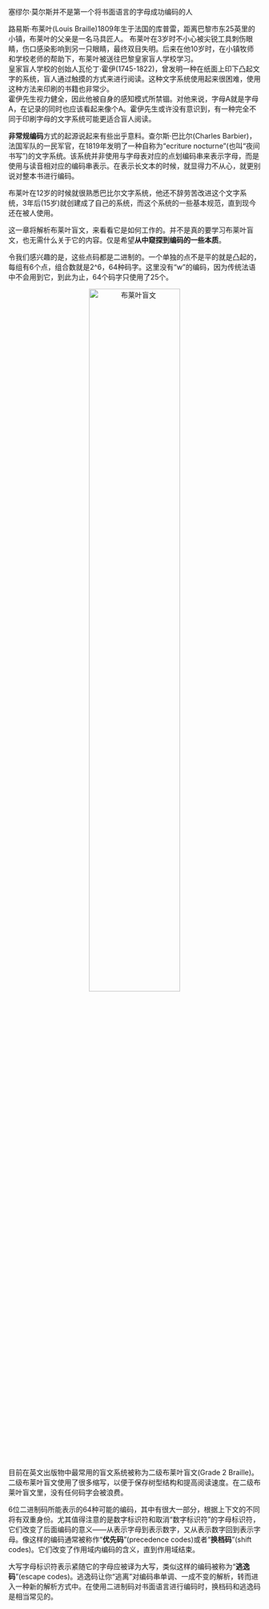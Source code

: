 塞缪尔·莫尔斯并不是第一个将书面语言的字母成功编码的人  

路易斯·布莱叶(Louis Braille)1809年生于法国的库普雷，距离巴黎市东25英里的小镇，布莱叶的父亲是一名马具匠人。
布莱叶在3岁时不小心被尖锐工具刺伤眼睛，伤口感染影响到另一只眼睛，最终双目失明。后来在他10岁时，在小镇牧师和学校老师的帮助下，布莱叶被送往巴黎皇家盲人学校学习。  
皇家盲人学校的创始人瓦伦丁·霍伊(1745-1822)，曾发明一种在纸面上印下凸起文字的系统，盲人通过触摸的方式来进行阅读。这种文字系统使用起来很困难，使用这种方法来印刷的书籍也非常少。  
霍伊先生视力健全，因此他被自身的感知模式所禁锢。对他来说，字母A就是字母A，在记录的同时也应该看起来像个A。霍伊先生或许没有意识到，有一种完全不同于印刷字母的文字系统可能更适合盲人阅读。

**非常规编码**方式的起源说起来有些出乎意料。查尔斯·巴比尔(Charles Barbier)，法国军队的一民军官，在1819年发明了一种自称为“ecriture nocturne”(也叫“夜间书写”)的文字系统。该系统并非使用与字母表对应的点划编码串来表示字母，而是使用与读音相对应的编码串表示。在表示长文本的时候，就显得力不从心，就更别说对整本书进行编码。  

布莱叶在12岁的时候就很熟悉巴比尔文字系统，他还不辞劳苦改进这个文字系统，3年后(15岁)就创建成了自己的系统，而这个系统的一些基本规范，直到现今还在被人使用。  

这一章将解析布莱叶盲文，来看看它是如何工作的。并不是真的要学习布莱叶盲文，也无需什么关于它的内容。仅是希望**从中窥探到编码的一些本质**。

令我们感兴趣的是，这些点码都是二进制的。一个单独的点不是平的就是凸起的，每组有6个点，组合数就是2^6，64种码字。这里没有“w”的编码，因为传统法语中不会用到它，到此为止，64个码字只使用了25个。
<p align=center><img src="https://res.weread.qq.com/wrepub/epub_33381009_23" alt="布莱叶盲文" width="60%"/>

目前在英文出版物中最常用的盲文系统被称为二级布莱叶盲文(Grade 2 Braille)。二级布莱叶盲文使用了很多缩写，以便于保存树型结构和提高阅读速度。在二级布莱叶盲文里，没有任何码字会被浪费。  

6位二进制码所能表示的64种可能的编码，其中有很大一部分，根据上下文的不同将有双重身份。尤其值得注意的是数字标识符和取消“数字标识符”的字母标识符，它们改变了后面编码的意义——从表示字母到表示数字，又从表示数字回到表示字母。像这样的编码通常被称作“**优先码**”(precedence codes)或者“**换档码**”(shift codes)。它们改变了作用域内编码的含义，直到作用域结束。  

大写字母标识符表示紧随它的字母应被译为大写，类似这样的编码被称为“**逃逸码**”(escape codes)。逃逸码让你“逃离”对编码串单调、一成不变的解析，转而进入一种新的解析方式中。在使用二进制码对书面语言进行编码时，换档码和逃逸码是相当常见的。